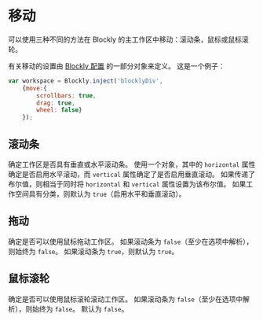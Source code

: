 # 移动

可以使用三种不同的方法在 Blockly 的主工作区中移动：滚动条，鼠标或鼠标滚轮。

有关移动的设置由 [Blockly 配置](/guides/get-started.html#配置) 的一部分对象来定义。 这是一个例子：

```javascript
var workspace = Blockly.inject('blocklyDiv',
    {move:{
        scrollbars: true,
        drag: true,
        wheel: false}
    });
```

## 滚动条

确定工作区是否具有垂直或水平滚动条。 使用一个对象，其中的 `horizontal` 属性确定是否启用水平滚动，而 `vertical` 属性确定了是否启用垂直滚动。 如果传递了布尔值，则相当于同时将 `horizontal` 和 `vertical` 属性设置为该布尔值。 如果工作空间具有分类，则默认为 `true`（启用水平和垂直滚动）。

## 拖动

确定是否可以使用鼠标拖动工作区。 如果滚动条为 `false`（至少在选项中解析），则始终为 `false`。 如果滚动条为 `true`，则默认为 `true`。
## 鼠标滚轮

确定是否可以使用鼠标滚轮滚动工作区。 如果滚动条为 `false`（至少在选项中解析），则始终为 `false`。 默认为 `false`。